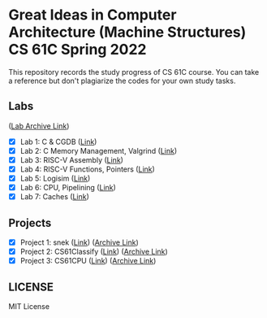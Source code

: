 # Great Ideas in Computer Architecture (Machine Structures) CS 61C Spring 2022

This repository records the study progress of CS 61C course. You can take a reference but don't plagiarize the codes for your own study tasks.

## Labs

([Lab Archive Link](https://github.com/61c-teach/sp22-lab-starter))

- [x] Lab 1: C & CGDB ([Link](https://inst.eecs.berkeley.edu/~cs61c/sp22/labs/lab01/#exercise-4-optional))
- [x] Lab 2: C Memory Management, Valgrind ([Link](https://inst.eecs.berkeley.edu/~cs61c/sp22/labs/lab02/))
- [x] Lab 3: RISC-V Assembly ([Link](https://inst.eecs.berkeley.edu/~cs61c/sp22/labs/lab03/))
- [x] Lab 4: RISC-V Functions, Pointers ([Link](https://inst.eecs.berkeley.edu/~cs61c/sp22/labs/lab04/))
- [x] Lab 5: Logisim ([Link](https://inst.eecs.berkeley.edu/~cs61c/sp22/labs/lab05/))
- [x] Lab 6: CPU, Pipelining ([Link](https://inst.eecs.berkeley.edu/~cs61c/sp22/labs/lab06/))
- [x] Lab 7: Caches ([Link](https://inst.eecs.berkeley.edu/~cs61c/sp22/labs/lab07/))

## Projects

- [x] Project 1: snek ([Link](https://inst.eecs.berkeley.edu/~cs61c/sp22/projects/proj1/)) ([Archive Link](https://github.com/61c-teach/sp22-proj1-starter))
- [x] Project 2: CS61Classify ([Link](https://inst.eecs.berkeley.edu/~cs61c/sp22/projects/proj2/)) ([Archive Link](https://github.com/61c-teach/sp22-proj2-starter))
- [x] Project 3: CS61CPU ([Link](https://inst.eecs.berkeley.edu/~cs61c/sp22/projects/proj3/)) ([Archive Link](https://github.com/61c-teach/sp22-proj3-starter))

## LICENSE

MIT License
